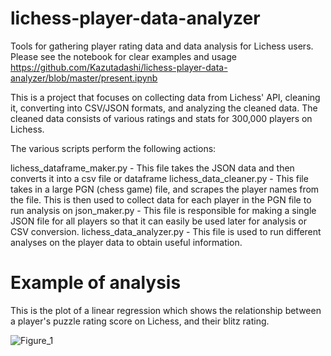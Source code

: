 # lichess-player-data-analyzer
Tools for gathering player rating data and data analysis for Lichess users. Please see the notebook for clear examples and usage
https://github.com/Kazutadashi/lichess-player-data-analyzer/blob/master/present.ipynb

This is a project that focuses on collecting data from Lichess' API, cleaning it, converting into CSV/JSON formats, and analyzing the cleaned data. 
The cleaned data consists of various ratings and stats for 300,000 players on Lichess. 

The various scripts perform the following actions:

lichess_dataframe_maker.py - This file takes the JSON data and then converts it into a csv file or dataframe
lichess_data_cleaner.py    - This file takes in a large PGN (chess game) file, and scrapes the player names from the file. This is then used to collect 
                             data for each player in the PGN file to run analysis on
json_maker.py              - This file is responsible for making a single JSON file for all players so that it can easily be used later for analysis 
                             or CSV conversion.
lichess_data_analyzer.py   - This file is used to run different analyses on the player data to obtain useful information.

# Example of analysis
This is the plot of a linear regression which shows the relationship between a player's puzzle rating score on Lichess, and their blitz rating.

![Figure_1](https://user-images.githubusercontent.com/40162378/189042518-c5f6e861-8e1b-4739-bc29-1e2502e72e66.png)
